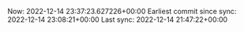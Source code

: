 Now: 2022-12-14 23:37:23.627226+00:00 Earliest commit since sync: 2022-12-14 23:08:21+00:00 Last sync: 2022-12-14 21:47:22+00:00
